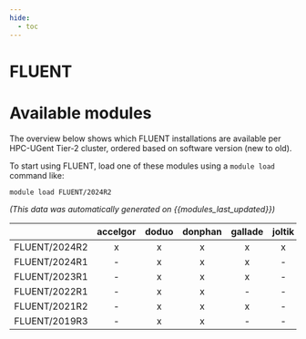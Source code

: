 ```yaml
---
hide:
  - toc
---
```


FLUENT
======

# Available modules


The overview below shows which FLUENT installations are available per HPC-UGent Tier-2 cluster, ordered based on software version (new to old).

To start using FLUENT, load one of these modules using a `module load` command like:

```shell
module load FLUENT/2024R2
```

*(This data was automatically generated on {{modules_last_updated}})*  

| |accelgor|doduo|donphan|gallade|joltik|shinx|skitty|
| :---: | :---: | :---: | :---: | :---: | :---: | :---: | :---: |
|FLUENT/2024R2|x|x|x|x|x|x|x|
|FLUENT/2024R1|-|x|x|x|-|-|-|
|FLUENT/2023R1|-|x|x|x|-|-|-|
|FLUENT/2022R1|-|x|x|-|-|-|-|
|FLUENT/2021R2|-|x|x|x|-|-|-|
|FLUENT/2019R3|-|x|x|-|-|-|-|
